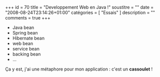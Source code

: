 +++
id = 70
title = "Developpement Web en Java !"
soustitre = ""
date = "2008-08-24T23:14:26+01:00"
catégories = [ "Essais" ]
description = ""
comments = true
+++

<div class="chapo"></div>

- Java bean
- Spring bean
- Hibernate bean
- web bean
- service bean
- backing bean
- ...

Ça y est, j'ai une métaphore pour mon application : c'est un **cassoulet** !